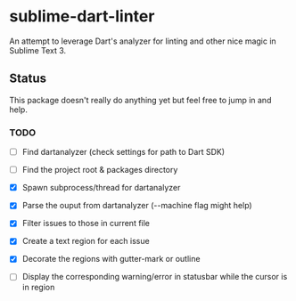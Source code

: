 sublime-dart-linter
===================

An attempt to leverage Dart's analyzer for linting and other nice magic in Sublime Text 3.

## Status

This package doesn't really do anything yet but feel free to jump in and help.

### TODO

- [ ] Find dartanalyzer (check settings for path to Dart SDK)
- [ ] Find the project root & packages directory
- [x] Spawn subprocess/thread for dartanalyzer
- [x] Parse the ouput from dartanalyzer (--machine flag might help)
- [x] Filter issues to those in current file
- [x] Create a text region for each issue
- [x] Decorate the regions with gutter-mark or outline
- [ ] Display the corresponding warning/error in statusbar while the cursor is in region

